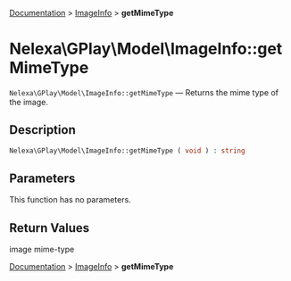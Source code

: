 [Documentation](../../README.md) > [ImageInfo](README.md) > **getMimeType**

# Nelexa\GPlay\Model\ImageInfo::getMimeType
`Nelexa\GPlay\Model\ImageInfo::getMimeType` — Returns the mime type of the image.

## Description
```php
Nelexa\GPlay\Model\ImageInfo::getMimeType ( void ) : string
```

## Parameters
This function has no parameters.

## Return Values
image mime-type

[Documentation](../../README.md) > [ImageInfo](README.md) > **getMimeType**
